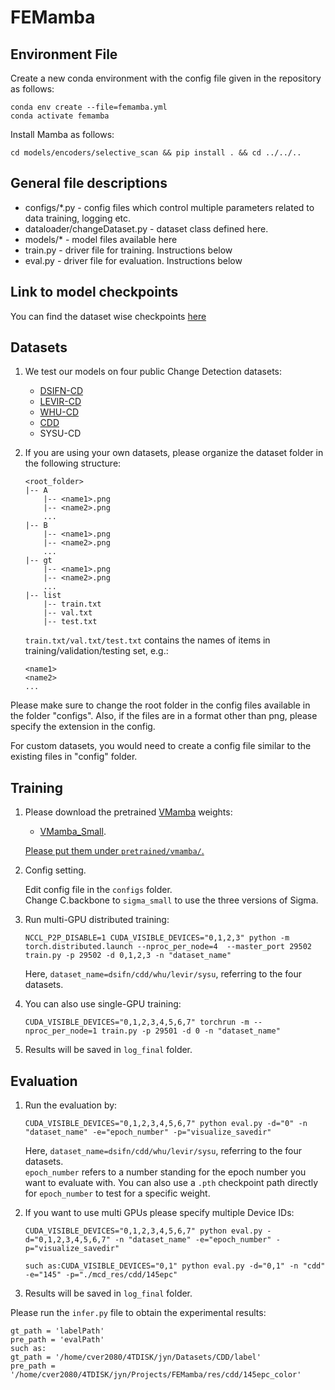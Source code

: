 # FEMamba



## Environment File

Create a new conda environment with the config file given in the repository as follows:

```
conda env create --file=femamba.yml
conda activate femamba
```

Install Mamba as follows:

```
cd models/encoders/selective_scan && pip install . && cd ../../..
```

## General file descriptions

- configs/*.py - config files which control multiple parameters related to data training, logging etc.
- dataloader/changeDataset.py - dataset class defined here.
- models/* - model files available here
- train.py - driver file for training. Instructions below
- eval.py - driver file for evaluation. Instructions below

## Link to model checkpoints

You can find the dataset wise checkpoints [here](https://pan.baidu.com/s/1l0JhCpsuRWViGrKYLQJGSw:8888)

## Datasets

1. We test our models on four public Change Detection datasets:

    - [DSIFN-CD](https://www.dropbox.com/s/1lr4m70x8jdkdr0/DSIFN-CD-256.zip?dl=0)
    - [LEVIR-CD](https://www.dropbox.com/s/18fb5jo0npu5evm/LEVIR-CD256.zip?dl=0)
    - [WHU-CD](https://www.dropbox.com/s/r76a00jcxp5d3hl/WHU-CD-256.zip?dl=0)
    - [CDD](https://www.dropbox.com/s/ls9fq5u61k8wxwk/CDD.zip?dl=0)
    - SYSU-CD

2. If you are using your own datasets, please organize the dataset folder in the following structure:

    ```
    <root_folder>
    |-- A
        |-- <name1>.png
        |-- <name2>.png
        ...
    |-- B
        |-- <name1>.png
        |-- <name2>.png
        ...
    |-- gt
        |-- <name1>.png
        |-- <name2>.png
        ...
    |-- list
        |-- train.txt
        |-- val.txt
        |-- test.txt
    ```

    `train.txt/val.txt/test.txt` contains the names of items in training/validation/testing set, e.g.:

    ```
    <name1>
    <name2>
    ...
    ```

Please make sure to change the root folder in the config files available in the folder "configs". Also, if the files are in a format other than png, please specify the extension in the config.

For custom datasets, you would need to create a config file similar to the existing files in "config" folder.

## Training

1. Please download the pretrained [VMamba](https://github.com/MzeroMiko/VMamba) weights:

    - [VMamba_Small](https://github.com/MzeroMiko/VMamba/releases/download/%2320240218/vssmsmall_dp03_ckpt_epoch_238.pth).

    <u> Please put them under `pretrained/vmamba/`. </u>


2. Config setting.

    Edit config file in the `configs` folder.    
    Change C.backbone to `sigma_small`  to use the three versions of Sigma. 

3. Run multi-GPU distributed training:

    ```shell
    NCCL_P2P_DISABLE=1 CUDA_VISIBLE_DEVICES="0,1,2,3" python -m torch.distributed.launch --nproc_per_node=4  --master_port 29502 train.py -p 29502 -d 0,1,2,3 -n "dataset_name"
    ```

    Here, `dataset_name=dsifn/cdd/whu/levir/sysu`, referring to the four datasets.

4. You can also use single-GPU training:

    ```shell
    CUDA_VISIBLE_DEVICES="0,1,2,3,4,5,6,7" torchrun -m --nproc_per_node=1 train.py -p 29501 -d 0 -n "dataset_name" 
    ```

5. Results will be saved in `log_final` folder.


## Evaluation

1. Run the evaluation by:

    ```shell
    CUDA_VISIBLE_DEVICES="0,1,2,3,4,5,6,7" python eval.py -d="0" -n "dataset_name" -e="epoch_number" -p="visualize_savedir"
    ```

    Here, `dataset_name=dsifn/cdd/whu/levir/sysu`, referring to the four datasets.\
    `epoch_number` refers to a number standing for the epoch number you want to evaluate with. You can also use a `.pth` checkpoint path directly for `epoch_number` to test for a specific weight.

2. If you want to use multi GPUs please specify multiple Device IDs:

    ```shell
    CUDA_VISIBLE_DEVICES="0,1,2,3,4,5,6,7" python eval.py -d="0,1,2,3,4,5,6,7" -n "dataset_name" -e="epoch_number" -p="visualize_savedir"
    ```

    ```shell
    such as:CUDA_VISIBLE_DEVICES="0,1" python eval.py -d="0,1" -n "cdd" -e="145" -p="./mcd_res/cdd/145epc"
    ```

3. Results will be saved in `log_final` folder.

Please run the `infer.py` file to obtain the experimental results:

```shell
gt_path = 'labelPath'
pre_path = 'evalPath'
such as:
gt_path = '/home/cver2080/4TDISK/jyn/Datasets/CDD/label'
pre_path = '/home/cver2080/4TDISK/jyn/Projects/FEMamba/res/cdd/145epc_color'
```





